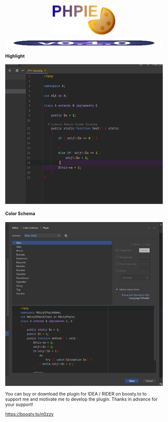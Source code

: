 <p align="center">
 <img width="200px" src="https://raw.githubusercontent.com/N0zzy/PhpiePlugin/refs/heads/main/phpie.png" />
</p>

<p align="center">
 <img width="500px" height="20px" src="https://raw.githubusercontent.com/N0zzy/PhpiePlugin/9419a6a76139a0146499e47cfc28abfa945c1feb/v.svg" alt="1111"/>
</p>


#### Highlight

<p align="center">
 <img src="https://raw.githubusercontent.com/N0zzy/PhpiePlugin/refs/heads/main/.images/img1.PNG"/>
</p>


#### Color Schema

<p align="center">
 <img src="https://raw.githubusercontent.com/N0zzy/PhpiePlugin/refs/heads/main/.images/img2.PNG"/>
</p>

You can buy or download the plugin for IDEA / RIDER on boosty.to to support me and motivate me to develop the plugin. Thanks in advance for your support!

https://boosty.to/n0zzy 
